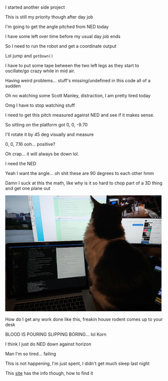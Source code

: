 I started another side project

This is still my priority though after day job

I'm going to get the angle pitched from NED today

I have some left over time before my usual day job ends

So I need to run the robot and get a coordinate output

Lol jump and `getDown()`

I have to put some tape between the two left legs as they start to oscillate/go crazy while in mid air.

Having weird problems... stuff's missing/undefined in this code all of a sudden

Oh no watching some Scott Manley, distraction, I am pretty tired today

Omg I have to stop watching stuff

I need to get this pitch measured against NED and see if it makes sense.

So sitting on the platform got 0, 0, -9.70

I'll rotate it by 45 deg visually and measure

0, 0, 7.16 ooh... positive?

Oh crap... it will always be down lol.

I need the NED

Yeah I want the angle... oh shit these are 90 degrees to each other hmm

Damn I suck at this the math, like why is it so hard to chop part of a 3D thing and get one plane out

<img src="../../media/02-09-2022--house-rodent.PNG" width="500"/>

How do I get any work done like this, freakin house rodent comes up to your desk

BLOOD IS POURING SLIPPING BORING... lol Korn

I think I just do NED down against horizon

Man I'm so tired... failing

This is not happening, I'm just spent, I didn't get much sleep last night

This [site](https://www.omnicalculator.com/math/angle-between-two-vectors) has the info though, how to find it

